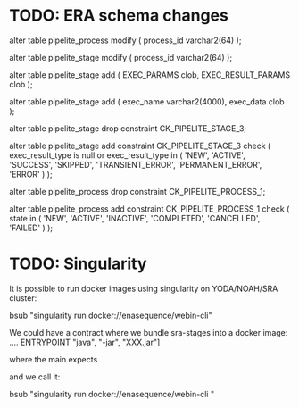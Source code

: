 # TODO: ERA schema changes

alter table pipelite_process modify (
  process_id varchar2(64)
);

alter table pipelite_stage modify (
  process_id varchar2(64)
);

alter table pipelite_stage add (
  EXEC_PARAMS clob,
  EXEC_RESULT_PARAMS clob
);

alter table pipelite_stage add (
  exec_name varchar2(4000),
  exec_data clob
);

alter table pipelite_stage drop constraint CK_PIPELITE_STAGE_3;

alter table pipelite_stage add constraint CK_PIPELITE_STAGE_3 check
(
  exec_result_type is null or exec_result_type in ( 'NEW', 'ACTIVE', 'SUCCESS', 'SKIPPED', 'TRANSIENT_ERROR', 'PERMANENT_ERROR', 'ERROR' )
);

alter table pipelite_process drop constraint CK_PIPELITE_PROCESS_1;

alter table pipelite_process add constraint CK_PIPELITE_PROCESS_1 check
(
    state in ( 'NEW', 'ACTIVE', 'INACTIVE', 'COMPLETED', 'CANCELLED', 'FAILED' )
);

# TODO: Singularity

It is possible to run docker images using singularity on YODA/NOAH/SRA cluster:

bsub "singularity run docker://enasequence/webin-cli"

We could have a contract where we bundle sra-stages into a docker image:
....
ENTRYPOINT "java", "-jar", "XXX.jar"]

where the main expects <pipeline name> <process id> <stage name>

and we call it:

bsub "singularity run docker://enasequence/webin-cli <process name> <process id> <stage name>"
